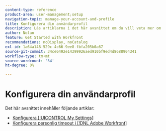 ```yaml
---
content-type: reference
product-area: user-management;setup
navigation-topic: manage-your-account-and-profile
title: Konfigurera din användarprofil
description: Läs artiklarna i det här avsnittet om du vill veta mer om hur du konfigurerar din  [!DNL Workfront] användarprofil.
author: Nolan
feature: Get Started with Workfront
recommendations: noDisplay, noCatalog
exl-id: 1a64a148-529c-4c66-9ee8-fbfa205b0a67
source-git-commit: 34ce6492e14399926aed910bf9ed4d8688904341
workflow-type: tm+mt
source-wordcount: '34'
ht-degree: 0%

---
```


# Konfigurera din användarprofil

Det här avsnittet innehåller följande artiklar:

* [Konfigurera [!UICONTROL My Settings]](../../../workfront-basics/manage-your-account-and-profile/configuring-your-user-profile/configure-my-settings.md)
* [Konfigurera personlig timeout i  [!DNL Adobe Workfront]](../../../workfront-basics/manage-your-account-and-profile/configuring-your-user-profile/personal-time-overview.md)
